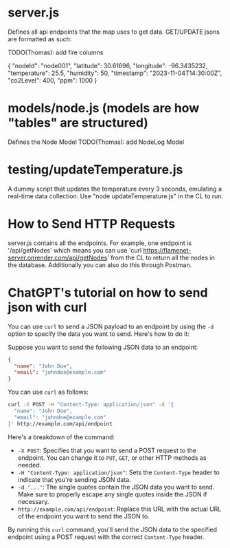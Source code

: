 # server.js

Defines all api endpoints that the map uses to get data.
GET/UPDATE jsons are formatted as such:

TODO(Thomas): add fire columns

{
  "nodeId": "node001",
  "latitude": 30.61696,
  "longitude": -96.3435232,
  "temperature": 25.5,
  "humidity": 50,
  "timestamp": "2023-11-04T14:30:00Z",
  "co2Level": 400,
  "ppm": 1000
}

# models/node.js (models are how "tables" are structured)

Defines the Node Model
TODO(Thomas): add NodeLog Model

# testing/updateTemperature.js

A dummy script that updates the temperature every 3 seconds, emulating
a real-time data collection. Use "node updateTemperature.js" in the CL to run.

# How to Send HTTP Requests
server.js contains all the endpoints.
For example, one endpoint is '/api/getNodes' which means you can use
'curl https://flamenet-server.onrender.com/api/getNodes' from the CL to 
return all the nodes in the database. Additionally you can also do this through Postman.

# ChatGPT's tutorial on how to send json with curl
You can use `curl` to send a JSON payload to an endpoint by using the `-d` option to specify the data you want to send. Here's how to do it:

Suppose you want to send the following JSON data to an endpoint:

```json
{
  "name": "John Doe",
  "email": "johndoe@example.com"
}
```

You can use `curl` as follows:

```bash
curl -X POST -H "Content-Type: application/json" -d '{
  "name": "John Doe",
  "email": "johndoe@example.com"
}' http://example.com/api/endpoint
```

Here's a breakdown of the command:

- `-X POST`: Specifies that you want to send a POST request to the endpoint. You can change it to `PUT`, `GET`, or other HTTP methods as needed.
- `-H "Content-Type: application/json"`: Sets the `Content-Type` header to indicate that you're sending JSON data.
- `-d '...'`: The single quotes contain the JSON data you want to send. Make sure to properly escape any single quotes inside the JSON if necessary.
- `http://example.com/api/endpoint`: Replace this URL with the actual URL of the endpoint you want to send the JSON to.

By running this `curl` command, you'll send the JSON data to the specified endpoint using a POST request with the correct `Content-Type` header.

